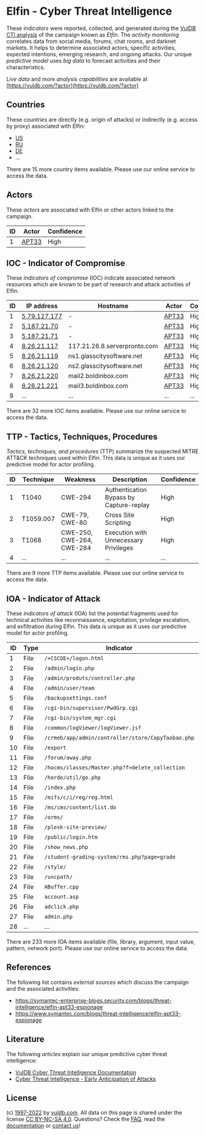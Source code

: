 # Elfin - Cyber Threat Intelligence

These _indicators_ were reported, collected, and generated during the [VulDB CTI analysis](https://vuldb.com/?kb.cti) of the campaign known as _Elfin_. The _activity monitoring_ correlates data from social media, forums, chat rooms, and darknet markets. It helps to determine associated actors, specific activities, expected intentions, emerging research, and ongoing attacks. Our unique _predictive model_ uses _big data_ to forecast activities and their characteristics.

_Live data_ and more _analysis capabilities_ are available at [https://vuldb.com/?actor](https://vuldb.com/?actor)

## Countries

These _countries_ are directly (e.g. origin of attacks) or indirectly (e.g. access by proxy) associated with Elfin:

* [US](https://vuldb.com/?country.us)
* [RU](https://vuldb.com/?country.ru)
* [DE](https://vuldb.com/?country.de)
* ...

There are 15 more country items available. Please use our online service to access the data.

## Actors

These _actors_ are associated with Elfin or other actors linked to the campaign.

ID | Actor | Confidence
-- | ----- | ----------
1 | [APT33](https://vuldb.com/?actor.apt33) | High

## IOC - Indicator of Compromise

These _indicators of compromise_ (IOC) indicate associated network resources which are known to be part of research and attack activities of Elfin.

ID | IP address | Hostname | Actor | Confidence
-- | ---------- | -------- | ----- | ----------
1 | [5.79.127.177](https://vuldb.com/?ip.5.79.127.177) | - | [APT33](https://vuldb.com/?actor.apt33) | High
2 | [5.187.21.70](https://vuldb.com/?ip.5.187.21.70) | - | [APT33](https://vuldb.com/?actor.apt33) | High
3 | [5.187.21.71](https://vuldb.com/?ip.5.187.21.71) | - | [APT33](https://vuldb.com/?actor.apt33) | High
4 | [8.26.21.117](https://vuldb.com/?ip.8.26.21.117) | 117.21.26.8.serverpronto.com | [APT33](https://vuldb.com/?actor.apt33) | High
5 | [8.26.21.119](https://vuldb.com/?ip.8.26.21.119) | ns1.glasscitysoftware.net | [APT33](https://vuldb.com/?actor.apt33) | High
6 | [8.26.21.120](https://vuldb.com/?ip.8.26.21.120) | ns2.glasscitysoftware.net | [APT33](https://vuldb.com/?actor.apt33) | High
7 | [8.26.21.220](https://vuldb.com/?ip.8.26.21.220) | mail2.boldinbox.com | [APT33](https://vuldb.com/?actor.apt33) | High
8 | [8.26.21.221](https://vuldb.com/?ip.8.26.21.221) | mail3.boldinbox.com | [APT33](https://vuldb.com/?actor.apt33) | High
9 | ... | ... | ... | ...

There are 32 more IOC items available. Please use our online service to access the data.

## TTP - Tactics, Techniques, Procedures

_Tactics, techniques, and procedures_ (TTP) summarize the suspected MITRE ATT&CK techniques used within Elfin. This data is unique as it uses our predictive model for actor profiling.

ID | Technique | Weakness | Description | Confidence
-- | --------- | -------- | ----------- | ----------
1 | T1040 | CWE-294 | Authentication Bypass by Capture-replay | High
2 | T1059.007 | CWE-79, CWE-80 | Cross Site Scripting | High
3 | T1068 | CWE-250, CWE-264, CWE-284 | Execution with Unnecessary Privileges | High
4 | ... | ... | ... | ...

There are 9 more TTP items available. Please use our online service to access the data.

## IOA - Indicator of Attack

These _indicators of attack_ (IOA) list the potential fragments used for technical activities like reconnaissance, exploitation, privilege escalation, and exfiltration during Elfin. This data is unique as it uses our predictive model for actor profiling.

ID | Type | Indicator | Confidence
-- | ---- | --------- | ----------
1 | File | `/+CSCOE+/logon.html` | High
2 | File | `/admin/login.php` | High
3 | File | `/admin/produts/controller.php` | High
4 | File | `/admin/user/team` | High
5 | File | `/backupsettings.conf` | High
6 | File | `/cgi-bin/supervisor/PwdGrp.cgi` | High
7 | File | `/cgi-bin/system_mgr.cgi` | High
8 | File | `/common/logViewer/logViewer.jsf` | High
9 | File | `/crmeb/app/admin/controller/store/CopyTaobao.php` | High
10 | File | `/export` | Low
11 | File | `/forum/away.php` | High
12 | File | `/hocms/classes/Master.php?f=delete_collection` | High
13 | File | `/horde/util/go.php` | High
14 | File | `/index.php` | Medium
15 | File | `/mifs/c/i/reg/reg.html` | High
16 | File | `/ms/cms/content/list.do` | High
17 | File | `/orms/` | Low
18 | File | `/plesk-site-preview/` | High
19 | File | `/public/login.htm` | High
20 | File | `/show_news.php` | High
21 | File | `/student-grading-system/rms.php?page=grade` | High
22 | File | `/style/` | Low
23 | File | `/uncpath/` | Medium
24 | File | `ABuffer.cpp` | Medium
25 | File | `account.asp` | Medium
26 | File | `adclick.php` | Medium
27 | File | `admin.php` | Medium
28 | ... | ... | ...

There are 233 more IOA items available (file, library, argument, input value, pattern, network port). Please use our online service to access the data.

## References

The following list contains _external sources_ which discuss the campaign and the associated activities:

* https://symantec-enterprise-blogs.security.com/blogs/threat-intelligence/elfin-apt33-espionage
* https://www.symantec.com/blogs/threat-intelligence/elfin-apt33-espionage

## Literature

The following _articles_ explain our unique predictive cyber threat intelligence:

* [VulDB Cyber Threat Intelligence Documentation](https://vuldb.com/?kb.cti)
* [Cyber Threat Intelligence - Early Anticipation of Attacks](https://www.scip.ch/en/?labs.20201022)

## License

(c) [1997-2022](https://vuldb.com/?kb.changelog) by [vuldb.com](https://vuldb.com/?kb.about). All data on this page is shared under the license [CC BY-NC-SA 4.0](https://creativecommons.org/licenses/by-nc-sa/4.0/). Questions? Check the [FAQ](https://vuldb.com/?kb.faq), read the [documentation](https://vuldb.com/?kb) or [contact us](https://vuldb.com/?contact)!
